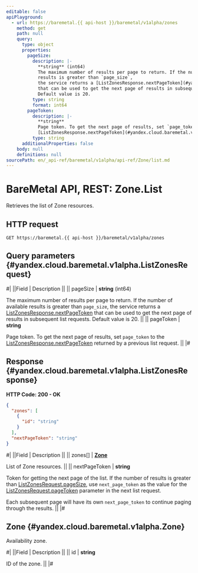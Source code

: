 ```yaml
---
editable: false
apiPlayground:
  - url: https://baremetal.{{ api-host }}/baremetal/v1alpha/zones
    method: get
    path: null
    query:
      type: object
      properties:
        pageSize:
          description: |-
            **string** (int64)
            The maximum number of results per page to return. If the number of available
            results is greater than `page_size`,
            the service returns a [ListZonesResponse.nextPageToken](#yandex.cloud.baremetal.v1alpha.ListZonesResponse)
            that can be used to get the next page of results in subsequent list requests.
            Default value is 20.
          type: string
          format: int64
        pageToken:
          description: |-
            **string**
            Page token. To get the next page of results, set `page_token` to the
            [ListZonesResponse.nextPageToken](#yandex.cloud.baremetal.v1alpha.ListZonesResponse) returned by a previous list request.
          type: string
      additionalProperties: false
    body: null
    definitions: null
sourcePath: en/_api-ref/baremetal/v1alpha/api-ref/Zone/list.md
---
```


# BareMetal API, REST: Zone.List

Retrieves the list of Zone resources.

## HTTP request

```
GET https://baremetal.{{ api-host }}/baremetal/v1alpha/zones
```

## Query parameters {#yandex.cloud.baremetal.v1alpha.ListZonesRequest}

#|
||Field | Description ||
|| pageSize | **string** (int64)

The maximum number of results per page to return. If the number of available
results is greater than `page_size`,
the service returns a [ListZonesResponse.nextPageToken](#yandex.cloud.baremetal.v1alpha.ListZonesResponse)
that can be used to get the next page of results in subsequent list requests.
Default value is 20. ||
|| pageToken | **string**

Page token. To get the next page of results, set `page_token` to the
[ListZonesResponse.nextPageToken](#yandex.cloud.baremetal.v1alpha.ListZonesResponse) returned by a previous list request. ||
|#

## Response {#yandex.cloud.baremetal.v1alpha.ListZonesResponse}

**HTTP Code: 200 - OK**

```json
{
  "zones": [
    {
      "id": "string"
    }
  ],
  "nextPageToken": "string"
}
```

#|
||Field | Description ||
|| zones[] | **[Zone](#yandex.cloud.baremetal.v1alpha.Zone)**

List of Zone resources. ||
|| nextPageToken | **string**

Token for getting the next page of the list. If the number of results is greater than
[ListZonesRequest.pageSize](#yandex.cloud.baremetal.v1alpha.ListZonesRequest), use `next_page_token` as the value
for the [ListZonesRequest.pageToken](#yandex.cloud.baremetal.v1alpha.ListZonesRequest) parameter in the next list request.

Each subsequent page will have its own `next_page_token` to continue paging through the results. ||
|#

## Zone {#yandex.cloud.baremetal.v1alpha.Zone}

Availability zone.

#|
||Field | Description ||
|| id | **string**

ID of the zone. ||
|#